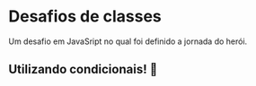 # Desafios de classes

Um desafio em JavaSript no qual foi definido a jornada do herói.

## Utilizando condicionais! 🦀
